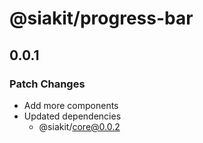 # @siakit/progress-bar

## 0.0.1

### Patch Changes

- Add more components
- Updated dependencies
  - @siakit/core@0.0.2
